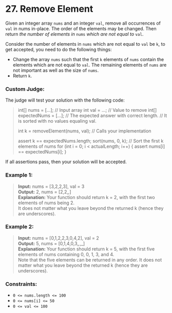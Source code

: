 # 27. Remove Element

Given an integer array ```nums``` and an integer ```val```, remove all occurrences of ```val``` in nums in-place. The order of the elements may be changed. Then return *the number of elements in* ```nums``` *which are not equal to* ```val```.

Consider the number of elements in ```nums``` which are not equal to ```val``` be ```k```, to get accepted, you need to do the following things:

* Change the array ```nums``` such that the first ```k``` elements of ```nums``` contain the elements which are not equal to ```val```. The remaining elements of ```nums``` are not important as well as the size of ```nums```.
* Return ```k```.
  
### Custom Judge:

The judge will test your solution with the following code:

>int[] nums = [...]; // Input array
>int val = ...; // Value to remove
>int[] expectedNums = [...]; // The expected answer with correct length.
>                            // It is sorted with no values equaling val.
>
>int k = removeElement(nums, val); // Calls your implementation
>
>assert k == expectedNums.length;
>sort(nums, 0, k); // Sort the first k elements of nums
>for (int i = 0; i < actualLength; i++) {
>    assert nums[i] == expectedNums[i];
>}

If all assertions pass, then your solution will be accepted.

 

### Example 1:

>**Input:** nums = [3,2,2,3], val = 3<br>
>**Output:** 2, nums = [2,2,_,_]<br>
>**Explanation:** Your function should return k = 2, with the first two elements of nums being 2.<br>
>It does not matter what you leave beyond the returned k (hence they are underscores).

### Example 2:

>**Input:** nums = [0,1,2,2,3,0,4,2], val = 2<br>
>**Output:** 5, nums = [0,1,4,0,3,_,_,_]<br>
>**Explanation:** Your function should return k = 5, with the first five elements of nums containing 0, 0, 1, 3, and 4.<br>
>Note that the five elements can be returned in any order.
>It does not matter what you leave beyond the returned k (hence they are underscores).
 
### Constraints:

* ```0 <= nums.length <= 100```
* ```0 <= nums[i] <= 50```
* ```0 <= val <= 100```
